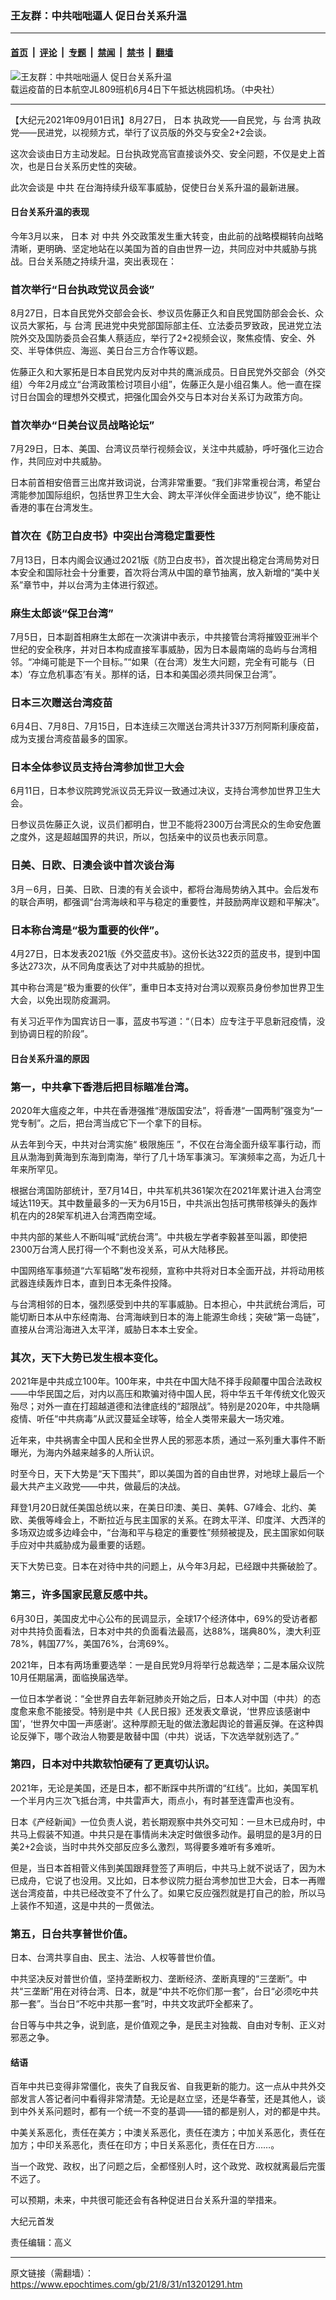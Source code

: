 ### 王友群：中共咄咄逼人 促日台关系升温

---

#### [首页](../../../..?n13201291) &nbsp;|&nbsp; [评论](../../../../../epoch-comment?n13201291) &nbsp;|&nbsp; [专题](../../../../../epoch-special?n13201291) &nbsp;|&nbsp; [禁闻](../../../../../epoch-news?n13201291) &nbsp;|&nbsp; [禁书](../../../../../books?n13201291) &nbsp;|&nbsp; [翻墙](https://github.com/gfw-breaker/nogfw/blob/master/README.md?n13201291)


<div><img alt="王友群：中共咄咄逼人 促日台关系升温" class="attachment-djy_600_400 size-djy_600_400 wp-post-image" src="https://i.epochtimes.com/assets/uploads/2021/09/id13201292-2106040403082378-600x400.jpeg"/>
<div class="caption">
 载运疫苗的日本航空JL809班机6月4日下午抵达桃园机场。（中央社）
</div></div><hr/><div class="post_content" id="artbody" itemprop="articleBody">
 <!-- article content begin -->
 <p>
  【大纪元2021年09月01日讯】8月27日，
  <ok href="https://www.epochtimes.com/gb/tag/%E6%97%A5%E6%9C%AC.html">
   日本
  </ok>
  执政党——自民党，与
  <ok href="https://www.epochtimes.com/gb/tag/%E5%8F%B0%E6%B9%BE.html">
   台湾
  </ok>
  执政党——民进党，以视频方式，举行了议员版的外交与安全2+2会谈。
 </p>
 <p>
  这次会谈由日方主动发起。日台执政党高官直接谈外交、安全问题，不仅是史上首次，也是日台关系历史性的突破。
 </p>
 <p>
  此次会谈是
  <ok href="https://www.epochtimes.com/gb/tag/%E4%B8%AD%E5%85%B1.html">
   中共
  </ok>
  在台海持续升级军事威胁，促使日台关系升温的最新进展。
 </p>
 <h4>
  日台关系升温的表现
 </h4>
 <p>
  今年3月以来，
  <ok href="https://www.epochtimes.com/gb/tag/%E6%97%A5%E6%9C%AC.html">
   日本
  </ok>
  对
  <ok href="https://www.epochtimes.com/gb/tag/%E4%B8%AD%E5%85%B1.html">
   中共
  </ok>
  外交政策发生重大转变，由此前的战略模糊转向战略清晰，更明确、坚定地站在以美国为首的自由世界一边，共同应对中共威胁与挑战。日台关系随之持续升温，突出表现在：
 </p>
 <h3>
  首次举行“日台执政党议员会谈”
 </h3>
 <p>
  8月27日，日本自民党外交部会会长、参议员佐藤正久和自民党国防部会会长、众议员大冢拓，与
  <ok href="https://www.epochtimes.com/gb/tag/%E5%8F%B0%E6%B9%BE.html">
   台湾
  </ok>
  民进党中央党部国际部主任、立法委员罗致政，民进党立法院外交及国防委员会召集人蔡适应，举行了2+2视频会议，聚焦疫情、安全、外交、半导体供应、海巡、美日台三方合作等议题。
 </p>
 <p>
  佐藤正久和大冢拓是日本自民党内反对中共的鹰派成员。日自民党外交部会（外交组）今年2月成立“台湾政策检讨项目小组”，佐藤正久是小组召集人。他一直在探讨日台国会的理想外交模式，把强化国会外交与日本对台关系订为政策方向。
 </p>
 <h3>
  首次举办“日美台议员战略论坛”
 </h3>
 <p>
  7月29日，日本、美国、台湾议员举行视频会议，关注中共威胁，呼吁强化三边合作，共同应对中共威胁。
 </p>
 <p>
  日本前首相安倍晋三出席并致词说，台湾非常重要。“我们非常重视台湾，希望台湾能参加国际组织，包括世界卫生大会、跨太平洋伙伴全面进步协议”，绝不能让香港的事在台湾发生。
 </p>
 <h3>
  首次在《防卫白皮书》中突出台湾稳定重要性
 </h3>
 <p>
  7月13日，日本内阁会议通过2021版《防卫白皮书》，首次提出稳定台湾局势对日本安全和国际社会十分重要，首次将台湾从中国的章节抽离，放入新增的“美中关系”章节中，并以台湾为主体进行叙述。
 </p>
 <h3>
  麻生太郎谈“保卫台湾”
 </h3>
 <p>
  7月5日，日本副首相麻生太郎在一次演讲中表示，中共接管台湾将摧毁亚洲半个世纪的安全秩序，并对日本构成直接军事威胁，因为日本最南端的岛屿与台湾相邻。“冲绳可能是下一个目标。”“如果（在台湾）发生大问题，完全有可能与（日本）‘存立危机事态’有关。那样的话，日本和美国必须共同保卫台湾”。
 </p>
 <h3>
  日本三次赠送台湾疫苗
 </h3>
 <p>
  6月4日、7月8日、7月15日，日本连续三次赠送台湾共计337万剂阿斯利康疫苗，成为支援台湾疫苗最多的国家。
 </p>
 <h3>
  日本全体参议员支持台湾参加世卫大会
 </h3>
 <p>
  6月11日，日本参议院跨党派议员无异议一致通过决议，支持台湾参加世界卫生大会。
 </p>
 <p>
  日参议员佐藤正久说，议员们都明白，世卫不能将2300万台湾民众的生命安危置之度外，这是超越国界的共识，所以，包括亲中的议员也表示同意。
 </p>
 <h3>
  日美、日欧、日澳会谈中首次谈台海
 </h3>
 <p>
  3月－6月，日美、日欧、日澳的有关会谈中，都将台海局势纳入其中。会后发布的联合声明，都强调“台湾海峡和平与稳定的重要性，并鼓励两岸议题和平解决”。
 </p>
 <h3>
  日本称台湾是“极为重要的伙伴”。
 </h3>
 <p>
  4月27日，日本发表2021版《外交蓝皮书》。这份长达322页的蓝皮书，提到中国多达273次，从不同角度表达了对中共威胁的担忧。
 </p>
 <p>
  其中称台湾是“极为重要的伙伴”，重申日本支持对台湾以观察员身份参加世界卫生大会，以免出现防疫漏洞。
 </p>
 <p>
  有关习近平作为国宾访日一事，蓝皮书写道：“（日本）应专注于平息新冠疫情，没到协调日程的阶段”。
 </p>
 <h4>
  日台关系升温的原因
 </h4>
 <h3>
  第一，中共拿下香港后把目标瞄准台湾。
 </h3>
 <p>
  2020年大瘟疫之年，中共在香港强推“港版国安法”，将香港“一国两制”强变为“一党专制”。之后，把台湾当成它下一个拿下的目标。
 </p>
 <p>
  从去年到今天，中共对台湾实施“
  <ok href="https://www.epochtimes.com/gb/tag/%E6%9E%81%E9%99%90%E6%96%BD%E5%8E%8B.html">
   极限施压
  </ok>
  ”，不仅在台海全面升级军事行动，而且从渤海到黄海到东海到南海，举行了几十场军事演习。军演频率之高，为近几十年来所罕见。
 </p>
 <p>
  根据台湾国防部统计，至7月14日，中共军机共361架次在2021年累计进入台湾空域达119天。其中数量最多的一天为6月15日，中共派出包括可携带核弹头的轰炸机在内的28架军机进入台湾西南空域。
 </p>
 <p>
  中共内部的某些人不断叫喊“武统台湾”。中共极左学者李毅甚至叫嚣，即使把2300万台湾人民打得一个不剩也没关系，可从大陆移民。
 </p>
 <p>
  中国网络军事频道“六军韬略”发布视频，宣称中共将对日本全面开战，并将动用核武器连续轰炸日本，直到日本无条件投降。
 </p>
 <p>
  与台湾相邻的日本，强烈感受到中共的军事威胁。日本担心，中共武统台湾后，可能切断日本从中东经南海、台湾海峡到日本的海上能源生命线；突破“第一岛链”，直接从台湾沿海进入太平洋，威胁日本本土安全。
 </p>
 <h3>
  其次，天下大势已发生根本变化。
 </h3>
 <p>
  2021年是中共成立100年。100年来，中共在中国大陆不择手段颠覆中国合法政权——中华民国之后，对内以高压和欺骗对待中国人民，将中华五千年传统文化毁灭殆尽；对外一直在打超越道德和法律底线的“超限战”。特别是2020年，中共隐瞒疫情、听任“中共病毒”从武汉蔓延全球等，给全人类带来最大一场灾难。
 </p>
 <p>
  近年来，中共祸害全中国人民和全世界人民的邪恶本质，通过一系列重大事件不断曝光，为海内外越来越多的人所认识。
 </p>
 <p>
  时至今日，天下大势是“天下围共”，即以美国为首的自由世界，对地球上最后一个最大共产主义政党——中共，做最后的决战。
 </p>
 <p>
  拜登1月20日就任美国总统以来，在美日印澳、美日、美韩、G7峰会、北约、美欧、美俄等峰会上，不断拉近与民主国家的关系。在跨太平洋、印度洋、大西洋的多场双边或多边峰会中，“台海和平与稳定的重要性”频频被提及，民主国家如何联手应对中共威胁成为最重要的话题。
 </p>
 <p>
  天下大势已变。日本在对待中共的问题上，从今年3月起，已经跟中共撕破脸了。
 </p>
 <h3>
  第三，许多国家民意反感中共。
 </h3>
 <p>
  6月30日，美国皮尤中心公布的民调显示，全球17个经济体中，69%的受访者都对中共持负面看法，日本对中共的负面看法最高，达88%，瑞典80%，澳大利亚78%，韩国77%，美国76%，台湾69%。
 </p>
 <p>
  2021年，日本有两场重要选举：一是自民党9月将举行总裁选举；二是本届众议院10月任期届满，面临换届选举。
 </p>
 <p>
  一位日本学者说：“全世界自去年新冠肺炎开始之后，日本人对中国（中共）的态度愈来愈不能接受。特别是中共《人民日报》还发表文章说，‘世界应该感谢中国’，‘世界欠中国一声感谢’。这种厚颜无耻的做法激起舆论的普遍反弹。在这种舆论反弹下，哪个政治人物要是敢替中国（中共）说话，下次选举就别选了。”
 </p>
 <h3>
  第四，日本对中共欺软怕硬有了更真切认识。
 </h3>
 <p>
  2021年，无论是美国，还是日本，都不断踩中共所谓的“红线”。比如，美国军机一个半月内三次飞抵台湾，中共雷声大，雨点小，有时甚至连雷声也没有。
 </p>
 <p>
  日本《产经新闻》一位负责人说，若长期观察中共外交可知：一旦木已成舟时，中共马上假装不知道。中共只是在事情尚未决定时做很多动作。最明显的是3月的日美2+2会谈，当时中共外交部反应多么激烈，骂得要多难听有多难听。
 </p>
 <p>
  但是，当日本首相菅义伟到美国跟拜登签了声明后，中共马上就不说话了，因为木已成舟，它说了也没用。又比如，日本参议院力挺台湾参加世卫大会，日本一再赠送台湾疫苗，中共已经改变不了什么了。如果它反应强烈就是打自己的脸，所以马上装作不知道，这是中共的一贯做法。
 </p>
 <h3>
  第五，日台共享普世价值。
 </h3>
 <p>
  日本、台湾共享自由、民主、法治、人权等普世价值。
 </p>
 <p>
  中共坚决反对普世价值，坚持垄断权力、垄断经济、垄断真理的“三垄断”。中共“三垄断”用在对待台湾、日本，就是“中共不吃你们那一套”，台日“必须吃中共那一套”。当台日“不吃中共那一套”时，中共文攻武吓全都来了。
 </p>
 <p>
  台日等与中共之争，说到底，是价值观之争，是民主对独裁、自由对专制、正义对邪恶之争。
 </p>
 <h4>
  结语
 </h4>
 <p>
  百年中共已变得非常僵化，丧失了自我反省、自我更新的能力。这一点从中共外交部发言人答记者问中看得非常清楚。无论是赵立坚，还是华春莹，还是其他人，谈到中外关系问题时，都有一个统一不变的基调——错的都是别人，对的都是中共。
 </p>
 <p>
  中美关系恶化，责任在美方；中澳关系恶化，责任在澳方；中加关系恶化，责任在加方；中印关系恶化，责任在印方；中日关系恶化，责任在日方……。
 </p>
 <p>
  当一个政党、政权，出了问题之后，全都怪别人时，这个政党、政权就离最后完蛋不远了。
 </p>
 <p>
  可以预期，未来，中共很可能还会有各种促进日台关系升温的举措来。
 </p>
 <p>
  大纪元首发
 </p>
 <p>
  责任编辑：高义
 </p>
 <!-- article content end -->
 <div id="below_article_ad">
 </div>
</div>


---

原文链接（需翻墙）：https://www.epochtimes.com/gb/21/8/31/n13201291.htm